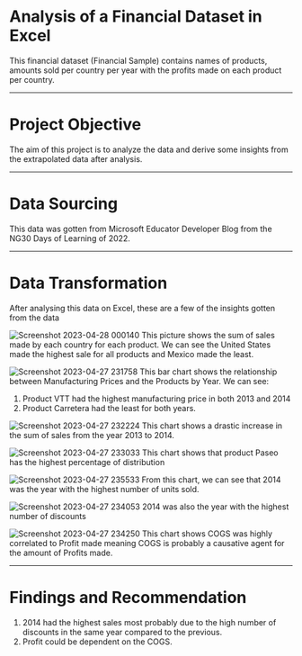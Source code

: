 # Analysis of a Financial Dataset in Excel
This financial dataset (Financial Sample) contains names of products, amounts sold per country per year with the profits made on each product per country.

---
# Project Objective
The aim of this project is to analyze the data and derive some insights from the extrapolated data after analysis.

---
# Data Sourcing
This data was gotten from Microsoft Educator Developer Blog from the NG30 Days of Learning of 2022.

---
# Data Transformation
After analysing this data on Excel, these are a few of the insights gotten from the data

![Screenshot 2023-04-28 000140](https://user-images.githubusercontent.com/80110291/235009088-4a45e866-1129-4085-874e-430d23603478.png)
This picture shows the sum of sales made by each country for each product. 
We can see the United States made the highest sale for all products and Mexico made the least.


![Screenshot 2023-04-27 231758](https://user-images.githubusercontent.com/80110291/235009262-466f3162-6bf9-4247-aeae-c9140b9986b8.png)
This bar chart shows the relationship between Manufacturing Prices and the Products by Year. We can see:
1. Product VTT had the highest manufacturing price in both 2013 and 2014
2. Product Carretera had the least for both years.


![Screenshot 2023-04-27 232224](https://user-images.githubusercontent.com/80110291/235010260-e2016950-5c72-4fc4-b307-751a52e070d5.png)
This chart shows a drastic increase in the sum of sales from the year 2013 to 2014.


![Screenshot 2023-04-27 233033](https://user-images.githubusercontent.com/80110291/235010499-e9d3d929-0f2d-466a-965d-af99759e6938.png)
This chart shows that product Paseo has the highest percentage of distribution 

![Screenshot 2023-04-27 235533](https://user-images.githubusercontent.com/80110291/235011507-b8fae017-3f0e-498d-a1a2-f3c0cbf5b3db.png)
From this chart, we can see that 2014 was the year with the highest number of units sold.

![Screenshot 2023-04-27 234053](https://user-images.githubusercontent.com/80110291/235011677-c3523d5e-8167-43a5-8806-e45370183723.png)
2014 was also the year with the highest number of discounts

![Screenshot 2023-04-27 234250](https://user-images.githubusercontent.com/80110291/235011770-a8476305-d55a-4c81-a99b-0d10b344bd80.png)
This chart shows COGS was highly correlated to Profit made meaning COGS is probably a causative agent for the amount of Profits made.

---
# Findings and Recommendation
1. 2014 had the highest sales most probably due to the high number of discounts in the same year compared to the previous.
2. Profit could be dependent on the COGS. 

